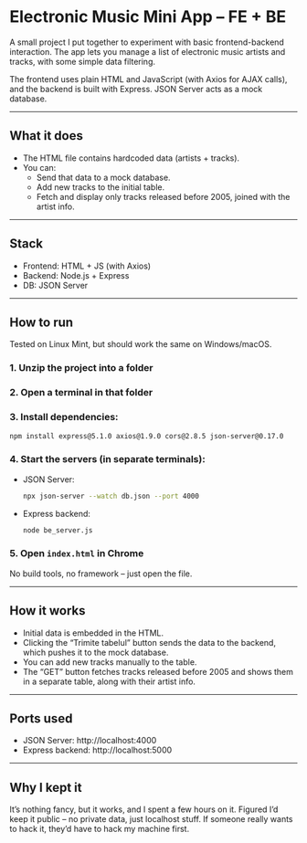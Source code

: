 # Electronic Music Mini App – FE + BE

A small project I put together to experiment with basic frontend-backend interaction. The app lets you manage a list of electronic music artists and tracks, with some simple data filtering.

The frontend uses plain HTML and JavaScript (with Axios for AJAX calls), and the backend is built with Express. JSON Server acts as a mock database.

---

## What it does

- The HTML file contains hardcoded data (artists + tracks).
- You can:
  - Send that data to a mock database.
  - Add new tracks to the initial table.
  - Fetch and display only tracks released before 2005, joined with the artist info.

---

## Stack

- Frontend: HTML + JS (with Axios)
- Backend: Node.js + Express
- DB: JSON Server

---

## How to run

Tested on Linux Mint, but should work the same on Windows/macOS.

### 1. Unzip the project into a folder

### 2. Open a terminal in that folder

### 3. Install dependencies:

```bash
npm install express@5.1.0 axios@1.9.0 cors@2.8.5 json-server@0.17.0
```

### 4. Start the servers (in separate terminals):

- JSON Server:
  ```bash
  npx json-server --watch db.json --port 4000
  ```

- Express backend:
  ```bash
  node be_server.js
  ```

### 5. Open `index.html` in Chrome

No build tools, no framework – just open the file.

---

## How it works

- Initial data is embedded in the HTML.
- Clicking the “Trimite tabelul” button sends the data to the backend, which pushes it to the mock database.
- You can add new tracks manually to the table.
- The “GET” button fetches tracks released before 2005 and shows them in a separate table, along with their artist info.

---

## Ports used

- JSON Server: http://localhost:4000
- Express backend: http://localhost:5000

---

## Why I kept it

It’s nothing fancy, but it works, and I spent a few hours on it. Figured I’d keep it public – no private data, just localhost stuff. If someone really wants to hack it, they’d have to hack my machine first.

